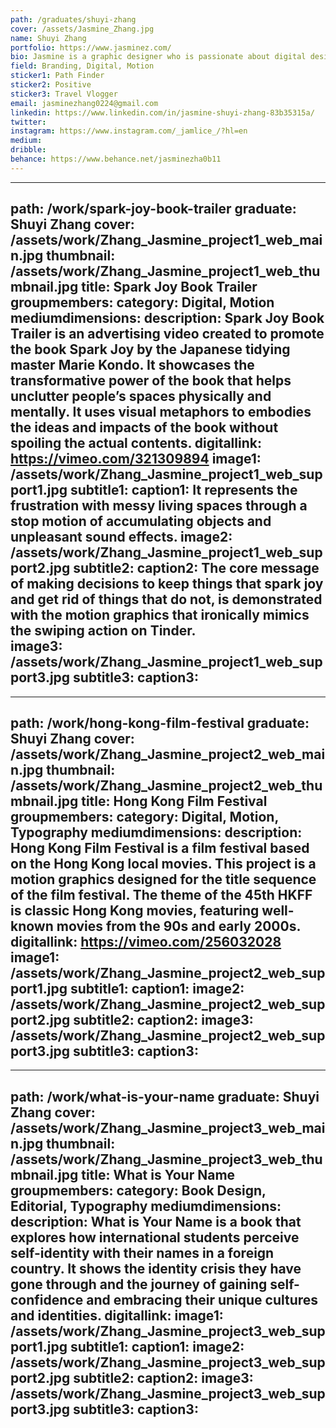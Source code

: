 ```yaml
---
path: /graduates/shuyi-zhang
cover: /assets/Jasmine_Zhang.jpg
name: Shuyi Zhang
portfolio: https://www.jasminez.com/
bio: Jasmine is a graphic designer who is passionate about digital design, branding, and motion design. She loves telling stories through visuals and sharing what she finds about the world. She believes that graphic design has the power to convey strong messages and help people see what they are usually unaware of. She is also a campaigner according to the 16 personalities, who is always curious, positive, and energetic. In her free time, she makes travel vlogs and YouTube videos teaching people Cantonese phrases from movies. 
field: Branding, Digital, Motion
sticker1: Path Finder 
sticker2: Positive
sticker3: Travel Vlogger
email: jasminezhang0224@gmail.com
linkedin: https://www.linkedin.com/in/jasmine-shuyi-zhang-83b35315a/
twitter:
instagram: https://www.instagram.com/_jamlice_/?hl=en
medium:
dribble:
behance: https://www.behance.net/jasminezha0b11
---
```


---
path: /work/spark-joy-book-trailer
graduate: Shuyi Zhang
cover: /assets/work/Zhang_Jasmine_project1_web_main.jpg
thumbnail: /assets/work/Zhang_Jasmine_project1_web_thumbnail.jpg
title: Spark Joy Book Trailer
groupmembers:
category: Digital, Motion
mediumdimensions:
description: Spark Joy Book Trailer is an advertising video created to promote the book Spark Joy by the Japanese tidying master Marie Kondo. It showcases the transformative power of the book that helps unclutter people’s spaces physically and mentally. It uses visual metaphors to embodies the ideas and impacts of the book without spoiling the actual contents. 
digitallink: https://vimeo.com/321309894
image1: /assets/work/Zhang_Jasmine_project1_web_support1.jpg
subtitle1:
caption1: It represents the frustration with messy living spaces through a stop motion of accumulating objects and unpleasant sound effects.
image2: /assets/work/Zhang_Jasmine_project1_web_support2.jpg
subtitle2:
caption2: The core message of making decisions to keep things that spark joy and get rid of things that do not, is demonstrated with the motion graphics that ironically mimics the swiping action on Tinder.  
image3: /assets/work/Zhang_Jasmine_project1_web_support3.jpg
subtitle3:
caption3:
---

---
path: /work/hong-kong-film-festival
graduate: Shuyi Zhang
cover: /assets/work/Zhang_Jasmine_project2_web_main.jpg
thumbnail: /assets/work/Zhang_Jasmine_project2_web_thumbnail.jpg
title: Hong Kong Film Festival
groupmembers:
category: Digital, Motion, Typography
mediumdimensions:
description: Hong Kong Film Festival is a film festival based on the Hong Kong local movies. This project is a motion graphics designed for the title sequence of the film festival. The theme of the 45th HKFF is classic Hong Kong movies, featuring well-known movies from the 90s and early 2000s. 
digitallink: https://vimeo.com/256032028
image1: /assets/work/Zhang_Jasmine_project2_web_support1.jpg
subtitle1:
caption1:
image2: /assets/work/Zhang_Jasmine_project2_web_support2.jpg
subtitle2:
caption2:
image3: /assets/work/Zhang_Jasmine_project2_web_support3.jpg
subtitle3:
caption3:
---

---
path: /work/what-is-your-name
graduate: Shuyi Zhang
cover: /assets/work/Zhang_Jasmine_project3_web_main.jpg
thumbnail: /assets/work/Zhang_Jasmine_project3_web_thumbnail.jpg
title: What is Your Name
groupmembers:
category: Book Design, Editorial, Typography
mediumdimensions:
description: What is Your Name is a book that explores how international students perceive
self-identity with their names in a foreign country. It shows the identity crisis they have gone through and the journey of gaining self-confidence and embracing their unique cultures and identities. 
digitallink:
image1: /assets/work/Zhang_Jasmine_project3_web_support1.jpg
subtitle1:
caption1:
image2: /assets/work/Zhang_Jasmine_project3_web_support2.jpg
subtitle2:
caption2:
image3: /assets/work/Zhang_Jasmine_project3_web_support3.jpg
subtitle3:
caption3:
---
